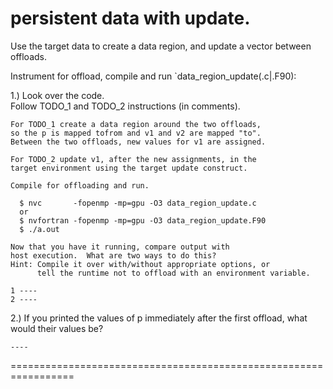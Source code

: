 # persistent data with update.

Use the target data to create a data region,
and update a vector between offloads.

Instrument for offload, compile and run `data_region_update(.c|.F90):

1.) Look over the code.  
    Follow  TODO_1 and TODO_2 instructions (in comments).  

    For TODO_1 create a data region around the two offloads,
    so the p is mapped tofrom and v1 and v2 are mapped "to".
    Between the two offloads, new values for v1 are assigned.

    For TODO_2 update v1, after the new assignments, in the 
    target environment using the target update construct.

    Compile for offloading and run.

      $ nvc       -fopenmp -mp=gpu -O3 data_region_update.c 
      or
      $ nvfortran -fopenmp -mp=gpu -O3 data_region_update.F90
      $ ./a.out

    Now that you have it running, compare output with
    host execution.  What are two ways to do this?
    Hint: Compile it over with/without appropriate options, or
          tell the runtime not to offload with an environment variable.

    1 ---- 
    2 ---- 

2.) If you printed the values of p immediately after the first
    offload, what would their values be?

    ---- 
 =================================================================
